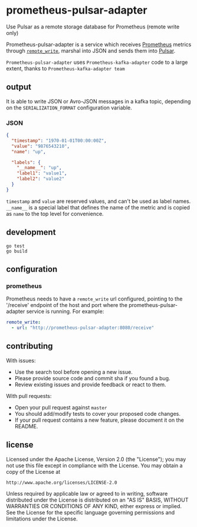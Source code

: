 # prometheus-pulsar-adapter
Use Pulsar as a remote storage database for Prometheus  (remote write only)

Prometheus-pulsar-adapter is a service which receives [Prometheus](https://github.com/prometheus) metrics through [`remote_write`](https://prometheus.io/docs/prometheus/latest/configuration/configuration/#remote_write), marshal into JSON and sends them into [Pulsar](https://github.com/apache/pulsar).  

`Prometheus-pulsar-adapter`  uses `Prometheus-kafka-adapter` code to a large extent, thanks to `Prometheus-kafka-adapter team`  

## output

It is able to write JSON or Avro-JSON messages in a kafka topic, depending on the `SERIALIZATION_FORMAT` configuration variable.

### JSON

```json
{
  "timestamp": "1970-01-01T00:00:00Z",
  "value": "9876543210",
  "name": "up",

  "labels": {
    "__name__": "up",
    "label1": "value1",
    "label2": "value2"
  }
}
```

`timestamp` and `value` are reserved values, and can't be used as label names. `__name__` is a special label that defines the name of the metric and is copied as `name` to the top level for convenience.  
  

## development

```
go test
go build
```

## configuration

### prometheus

Prometheus needs to have a `remote_write` url configured, pointing to the '/receive' endpoint of the host and port where the prometheus-pulsar-adapter service is running. For example:

```yaml
remote_write:
  - url: "http://prometheus-pulsar-adapter:8080/receive"
```

## contributing

With issues:
  - Use the search tool before opening a new issue.
  - Please provide source code and commit sha if you found a bug.
  - Review existing issues and provide feedback or react to them.

With pull requests:
  - Open your pull request against `master`
  - You should add/modify tests to cover your proposed code changes.
  - If your pull request contains a new feature, please document it on the README.


## license

Licensed under the Apache License, Version 2.0 (the "License");
you may not use this file except in compliance with the License.
You may obtain a copy of the License at

    http://www.apache.org/licenses/LICENSE-2.0

Unless required by applicable law or agreed to in writing, software
distributed under the License is distributed on an "AS IS" BASIS,
WITHOUT WARRANTIES OR CONDITIONS OF ANY KIND, either express or implied.
See the License for the specific language governing permissions and
limitations under the License.
